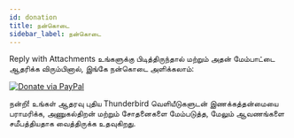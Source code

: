 ```yaml
---
id: donation
title: நன்கொடை
sidebar_label: நன்கொடை
---
```


Reply with Attachments உங்களுக்கு பிடித்திருந்தால் மற்றும் அதன் மேம்பாட்டை ஆதரிக்க விரும்பினால், இங்கே நன்கொடை அளிக்கலாம்:

[![Donate via PayPal](/img/paypal-donate-button.png)](https://www.paypal.com/donate/?hosted_button_id=L2NQXHB7FQ5FJ)

நன்றி! உங்கள் ஆதரவு புதிய Thunderbird வெளியீடுகளுடன் இணக்கத்தன்மையை பராமரிக்க, அணுகல்திறன் மற்றும் சோதனைகளை மேம்படுத்த, மேலும் ஆவணங்களை சமீபத்தியதாக வைத்திருக்க உதவுகிறது.
